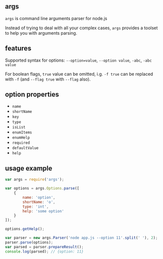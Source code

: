 ## args

`args` is command line arguments parser for node.js

Instead of trying to deal with all your complex cases, `args` provides a toolset to help you with arguments parsing.

## features

Supported syntax for options: `--option=value`, `--option value`, `-abc`, `-abc value`

For boolean flags, `true` value can be omitted, i.g. `-f true` can be replaced with `-f` (and `--flag true` with `--flag` also).

## option properties

* `name`
* `shortName`
* `key`
* `type`
* `isList`
* `enumItems`
* `enumHelp`
* `required`
* `defaultValue`
* `help`

## usage example

```js
var args = require('args');

var options = args.Options.parse([
	{
		name: 'option',
		shortName: 'o',
		type: 'int',
		help: 'some option'
	}
]);

options.getHelp();

var parser = new args.Parser('node app.js --option 11'.split(' '), 2);
parser.parse(options);
var parsed = parser.prepareResult();
console.log(parsed); // {option: 11}
```
